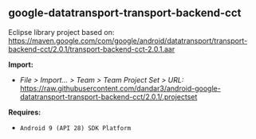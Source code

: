 ## google-datatransport-transport-backend-cct

Eclipse library project based on:<br/>
https://maven.google.com/com/google/android/datatransport/transport-backend-cct/2.0.1/transport-backend-cct-2.0.1.aar

**Import:**
- _File > Import... > Team > Team Project Set > URL:_<br/>
  https://raw.githubusercontent.com/dandar3/android-google-datatransport-transport-backend-cct/2.0.1/.projectset

**Requires:**
- `Android 9 (API 28) SDK Platform`